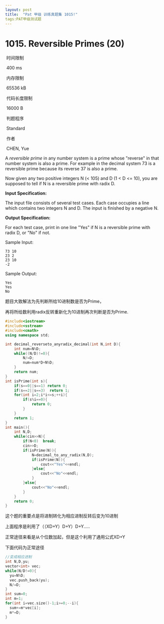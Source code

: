 ```yaml
---
layout: post
title:  "Pat 甲级 训练真题集 1015!"
tags:PAT甲级测试题
---
```

# 1015. Reversible Primes (20)

​    时间限制  

​    400 ms

​    内存限制  

​    65536 kB

​    代码长度限制  

​    16000 B

​      判题程序    

​      Standard    

​      作者    

​      CHEN, Yue

A *reversible prime* in any number system is a prime whose "reverse" in that number system is also a prime. For example in the decimal system 73 is a reversible prime because its reverse 37 is also a prime.

Now given any two positive integers N (< 105) and D (1 < D <= 10), you are supposed to tell if N is a reversible prime with radix D.

**Input Specification:**

The input file consists of several test cases.  Each case occupies a line which contains two integers N and D.  The input is finished by a negative N.

**Output Specification:**

For each test case, print in one line "Yes" if N is a reversible prime with radix D, or "No" if not.

Sample Input:

```
73 10
23 2
23 10
-2

```

Sample Output:

```
Yes
Yes
No
```

题目大致解法为先判断所给10进制数是否为Prime，

再将所给数利用radix反转重新化为10进制再次判断是否为Prime.

```c++
#include<iostream>
#include<sstream>
#include<cmath>
using namespace std;

int decimal_reverseto_anyradix_decimal(int N,int D){
	int num=N%D;
	while((N/D)!=0){
		N/=D;
		num=num*D+N%D;
	}
	return num;
}
int isPrime(int s){
	if(s==0||s==1) return 0;
	if(s==2||s==3)  return 1;
	for(int i=2;i*i<=s;++i){
		if(s%i==0){
			return 0;
		}
	}
	return 1;
}
int main(){
	int N,D;	
	while(cin>>N){
		if(N<0)  break;
		cin>>D;
		if(isPrime(N)){
			N=decimal_to_any_radix(N,D);
			if(isPrime(N)){				
				cout<<"Yes"<<endl;
			}else{				
				cout<<"No"<<endl;
			}
		}else{
			cout<<"No"<<endl;
		}
	}
	return 0;
}
```
这个题的重要点是将进制转化为相应进制反转后变为10进制

上面程序是利用了（（XD+Y）D+Y）D+Y.....

正常途径来看是从个位数加起，但是这个利用了通用公式XD+Y

下面代码为正常途径

```c++
//变成相应进制
int N,D,yu;
vector<int> vec;
while(N/D!=0){
  yu=N%D;
  vec.push_back(yu);
  N/=D;
}
int sum=0;
int m=1;
for(int i=vec.size()-1;i>=0;--i){
  sum+=m*vec[i];
  m*=D;
}
```